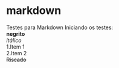 # markdown
Testes para Markdown
Iniciando os testes:  
**negrito**  
*itálico*  
1.Item 1  
2.Item 2  
~~Riscado~~  

